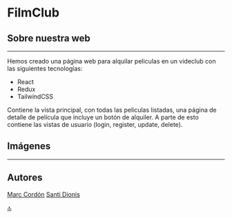 # FilmClub
## Sobre nuestra web

---

Hemos creado una página web para alquilar peliculas en un videclub con las siguientes tecnologías:

- React
- Redux
- TailwindCSS

Contiene la vista principal, con todas las peliculas listadas, una página de detalle de película que incluye un botón de alquiler. A parte de esto contiene las vistas de usuario (login, register, update, delete).


## Imágenes

---

## Autores

[Marc Cordón](https://github.com/marcormun)
[Santi Dionis](https://github.com/shencanet)


[:top:](#filmclub)